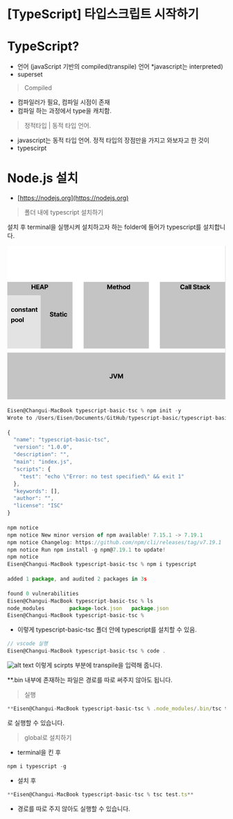 # [TypeScript] 타입스크립트 시작하기

# TypeScript?

- 언어 (javaScript 기반의  compiled(transpile) 언어 *javascript는 interpreted)
- superset

> Compiled

- 컴파일러가 필요, 컴파일 시점이 존재
- 컴파일 하는 과정에서 type을 캐치함.

> 정적타입  |  동적 타입 언어.

- javascript는 동적 타입 언어. 정적 타입의 장점만을 가지고 와보자고 한 것이
- typescirpt

# Node.js 설치

- [https://nodejs.org](https://nodejs.org)

> 폴더 내에 typescript 설치하기

설치 후 terminal을 실행시켜 설치하고자 하는 folder에 들어가 typescript를 설치합니다.

![alt text](https://github.com/KrGil/TIL/blob/main/documents/2021_07_13/Untitled.png?raw=true)
```jsx
Eisen@Changui-MacBook typescript-basic-tsc % npm init -y
Wrote to /Users/Eisen/Documents/GitHub/typescript-basic/typescript-basic-tsc/package.json:

{
  "name": "typescript-basic-tsc",
  "version": "1.0.0",
  "description": "",
  "main": "index.js",
  "scripts": {
    "test": "echo \"Error: no test specified\" && exit 1"
  },
  "keywords": [],
  "author": "",
  "license": "ISC"
}

npm notice
npm notice New minor version of npm available! 7.15.1 -> 7.19.1
npm notice Changelog: https://github.com/npm/cli/releases/tag/v7.19.1
npm notice Run npm install -g npm@7.19.1 to update!
npm notice
Eisen@Changui-MacBook typescript-basic-tsc % npm i typescript

added 1 package, and audited 2 packages in 3s

found 0 vulnerabilities
Eisen@Changui-MacBook typescript-basic-tsc % ls
node_modules		package-lock.json	package.json
Eisen@Changui-MacBook typescript-basic-tsc %
```

- 이렇게 typescript-basic-tsc 폴더 안에 typescript를 설치할 수 있음.

```jsx
// vscode 실행
Eisen@Changui-MacBook typescript-basic-tsc % code .
```

![alt text](https://github.com/KrGil/TIL/blob/main/documents/2021_07_13/Untitled1.png?raw=true)
이렇게 scirpts 부분에 transpile을 입력해 줍니다. 

**.bin 내부에 존재하는 파일은 경로를 따로 써주지 않아도 됩니다.

> 실행

```jsx
**Eisen@Changui-MacBook typescript-basic-tsc % .node_modules/.bin/tsc test.ts**
```

로 실행할 수 있습니다.

> global로 설치하기

- terminal을 킨 후

```jsx
npm i typescript -g
```

- 설치 후

```jsx
**Eisen@Changui-MacBook typescript-basic-tsc % tsc test.ts**
```

- 경로를 따로 주지 않아도 실행할 수 있습니다.